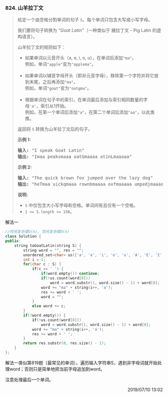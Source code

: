 ### 824. 山羊拉丁文
> <div class="content__2ebE"><p>给定一个由空格分割单词的句子&nbsp;<code>S</code>。每个单词只包含大写或小写字母。</p>
> 
> <p>我们要将句子转换为&nbsp;<em>“Goat Latin”</em>（一种类似于 猪拉丁文&nbsp;- Pig Latin 的虚构语言）。</p>
> 
> <p>山羊拉丁文的规则如下：</p>
> 
> <ul>
> 	<li>如果单词以元音开头（a, e, i, o, u），在单词后添加<code>"ma"</code>。<br>
> 	例如，单词<code>"apple"</code>变为<code>"applema"</code>。</li>
> 	<br>
> 	<li>如果单词以辅音字母开头（即非元音字母），移除第一个字符并将它放到末尾，之后再添加<code>"ma"</code>。<br>
> 	例如，单词<code>"goat"</code>变为<code>"oatgma"</code>。</li>
> 	<br>
> 	<li>根据单词在句子中的索引，在单词最后添加与索引相同数量的字母<code>'a'</code>，索引从1开始。<br>
> 	例如，在第一个单词后添加<code>"a"</code>，在第二个单词后添加<code>"aa"</code>，以此类推。</li>
> </ul>
> 
> <p>返回将&nbsp;<code>S</code>&nbsp;转换为山羊拉丁文后的句子。</p>
> 
> <p><strong>示例 1:</strong></p>
> 
> <pre><strong>输入: </strong>"I speak Goat Latin"
> <strong>输出: </strong>"Imaa peaksmaaa oatGmaaaa atinLmaaaaa"
> </pre>
> 
> <p><strong>示例 2:</strong></p>
> 
> <pre><strong>输入: </strong>"The quick brown fox jumped over the lazy dog"
> <strong>输出: </strong>"heTmaa uickqmaaa rownbmaaaa oxfmaaaaa umpedjmaaaaaa overmaaaaaaa hetmaaaaaaaa azylmaaaaaaaaa ogdmaaaaaaaaaa"
> </pre>
> 
> <p><strong>说明:</strong></p>
> 
> <ul>
> 	<li><code>S</code>&nbsp;中仅包含大小写字母和空格。单词间有且仅有一个空格。</li>
> 	<li><code>1 &lt;= S.length &lt;= 150</code>。</li>
> </ul>
> </div>

解法一

```cpp
//时间复杂度O(n), 空间复杂度O(n)
class Solution {
public:
    string toGoatLatin(string S) {
        string word = "", res = "";
        unordered_set<char> us({'a', 'e', 'i', 'o', 'u', 'A', 'E', 'I', 'O', 'U'});
        int i = 1;
        for(char c : S) {
            if(c == ' ') {
                if(word.empty()) continue;
                if(!us.count(word[0]))
                    word = word.substr(1, word.size() - 1) + word[0];
                word += "ma" + string(i++, 'a');
                res += word + ' ';
                word = "";
            }
            else word += c;
        }
        if(!word.empty()) {
            if(!us.count(word[0]))
                word = word.substr(1, word.size() - 1) + word[0];
            word += "ma" + string(i++, 'a');
            res += word + ' ';
        }
        return res.substr(0, res.size() - 1);
    }
};
```

解法一类似第819题（最常见的单词）。遍历输入字符串S，遇到非字母词就开始处理word；否则只是简单地把当前字母追加到word。

注意处理最后一个单词。

<div style="text-align: right"> 2019/07/10 13:02 </div>